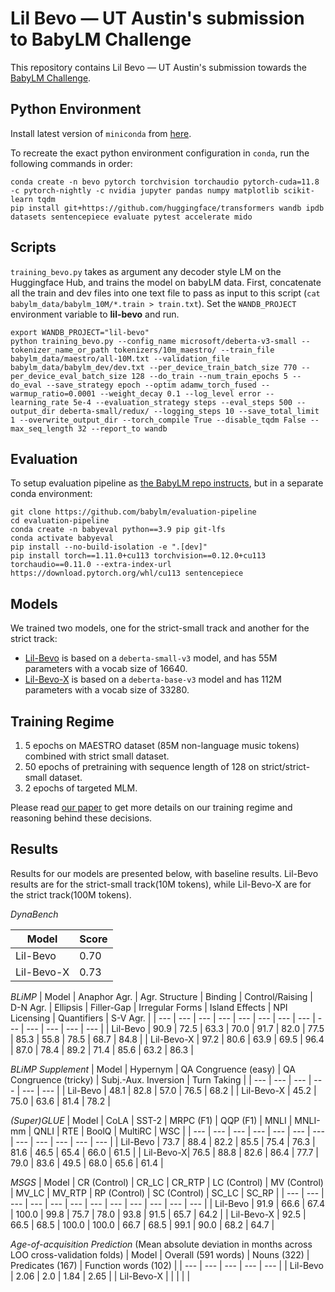 # Lil Bevo &mdash; UT Austin's submission to BabyLM Challenge

This repository contains Lil Bevo &mdash; UT Austin's submission towards the [BabyLM Challenge](https://babylm.github.io).

## Python Environment

Install latest version of `miniconda` from [here](https://docs.conda.io/en/latest/miniconda.html).

To recreate the exact python environment configuration in `conda`, run the following commands in order:

```
conda create -n bevo pytorch torchvision torchaudio pytorch-cuda=11.8 -c pytorch-nightly -c nvidia jupyter pandas numpy matplotlib scikit-learn tqdm
pip install git+https://github.com/huggingface/transformers wandb ipdb datasets sentencepiece evaluate pytest accelerate mido
```

## Scripts

`training_bevo.py` takes as argument any decoder style LM on the Huggingface Hub, and trains the model on babyLM data. First, concatenate all the train and dev files into one text file to pass as input to this script (`cat babylm_data/babylm_10M/*.train > train.txt`). Set the `WANDB_PROJECT` environment variable to **lil-bevo** and run.

```
export WANDB_PROJECT="lil-bevo"
python training_bevo.py --config_name microsoft/deberta-v3-small --tokenizer_name_or_path tokenizers/10m_maestro/ --train_file babylm_data/maestro/all-10M.txt --validation_file babylm_data/babylm_dev/dev.txt --per_device_train_batch_size 770 --per_device_eval_batch_size 128 --do_train --num_train_epochs 5 --do_eval --save_strategy epoch --optim adamw_torch_fused --warmup_ratio=0.0001 --weight_decay 0.1 --log_level error --learning_rate 5e-4 --evaluation_strategy steps --eval_steps 500 --output_dir deberta-small/redux/ --logging_steps 10 --save_total_limit 1 --overwrite_output_dir --torch_compile True --disable_tqdm False --max_seq_length 32 --report_to wandb
```

## Evaluation

To setup evaluation pipeline as [the BabyLM repo instructs](https://github.com/babylm/evaluation-pipeline), but in a separate conda environment:

```
git clone https://github.com/babylm/evaluation-pipeline
cd evaluation-pipeline
conda create -n babyeval python==3.9 pip git-lfs
conda activate babyeval
pip install --no-build-isolation -e ".[dev]"
pip install torch==1.11.0+cu113 torchvision==0.12.0+cu113 torchaudio==0.11.0 --extra-index-url https://download.pytorch.org/whl/cu113 sentencepiece

```

## Models

We trained two models, one for the strict-small track and another for the strict track:

- [Lil-Bevo](https://huggingface.co/venkatasg/lil-bevo) is based on a `deberta-small-v3` model, and has 55M parameters with a vocab size of 16640.
- [Lil-Bevo-X](https://huggingface.co/venkatasg/lil-bevo-x) is based on a `deberta-base-v3` model and has 112M parameters with a vocab size of 33280.

## Training Regime

1. 5 epochs on MAESTRO dataset (85M non-language music tokens) combined with strict small dataset.
2. 50 epochs of pretraining with sequence length of 128 on strict/strict-small dataset.
3. 2 epochs of targeted MLM.

Please read [our paper]() to get more details on our training regime and reasoning behind these decisions.

## Results

Results for our models are presented below, with baseline results. Lil-Bevo results are for the strict-small track(10M tokens), while Lil-Bevo-X are for the strict track(100M tokens).

*DynaBench*

| Model | Score |
| --- | --- | 
| Lil-Bevo | 0.70 |
| Lil-Bevo-X | 0.73 | 

*BLiMP*
| Model | Anaphor Agr. | Agr. Structure | Binding | Control/Raising | D-N Agr. | Ellipsis | Filler-Gap | Irregular Forms | Island Effects | NPI Licensing | Quantifiers | S-V Agr. |
| --- | --- | --- | --- | --- | --- | --- | --- | --- | --- | --- | --- | --- |
| Lil-Bevo | 90.9 | 72.5 | 63.3 | 70.0 | 91.7 | 82.0 | 77.5 | 85.3 | 55.8 | 78.5 | 68.7 | 84.8 | 
| Lil-Bevo-X | 97.2 | 80.6 | 63.9 | 69.5 | 96.4 | 87.0 | 78.4 | 89.2 | 71.4 | 85.6 | 63.2 | 86.3 |


*BLiMP Supplement*
| Model | Hypernym | QA Congruence (easy) | QA Congruence (tricky) | Subj.-Aux. Inversion | Turn Taking |
| --- | --- | --- | --- | --- | --- |
| Lil-Bevo | 48.1 | 82.8 | 57.0 | 76.5 | 68.2 |
| Lil-Bevo-X | 45.2 | 75.0 | 63.6 | 81.4 | 78.2 |

*(Super)GLUE*
| Model | CoLA | SST-2 | MRPC (F1) | QQP (F1) | MNLI | MNLI-mm | QNLI | RTE | BoolQ | MultiRC | WSC |
| --- | --- | --- | --- | --- | --- | --- | --- | --- | --- | --- | --- |
| Lil-Bevo | 73.7 | 88.4 | 82.2 | 85.5 | 75.4 | 76.3 | 81.6 | 46.5 | 65.4 | 66.0 | 61.5 |
| Lil-Bevo-X| 76.5 | 88.8 | 82.6 | 86.4 | 77.7 | 79.0 | 83.6 | 49.5 | 68.0 | 65.6 | 61.4 |

*MSGS*
| Model | CR (Control) | CR_LC | CR_RTP | LC (Control) | MV (Control) | MV_LC | MV_RTP | RP (Control) | SC (Control) | SC_LC | SC_RP |
| --- | --- | --- | --- | --- | --- | --- | --- | --- | --- | --- | --- |
| Lil-Bevo | 91.9 | 66.6 | 67.4 | 100.0 | 99.8 | 75.7 | 78.0 | 93.8 | 91.5 | 65.7 | 64.2 |
| Lil-Bevo-X | 92.5 | 66.5 | 68.5 | 100.0 | 100.0 | 66.7 | 68.5 | 99.1 | 90.0 | 68.2 | 64.7 | 

*Age-of-acquisition Prediction*
(Mean absolute deviation in months across LOO cross-validation folds)
| Model | Overall (591 words) | Nouns (322) | Predicates (167) | Function words (102) |
| --- | --- | --- | --- | --- |
| Lil-Bevo | 2.06 | 2.0 | 1.84 | 2.65 |
| Lil-Bevo-X |  |  |  |  |

